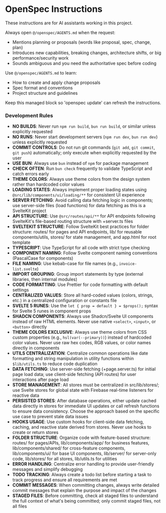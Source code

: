 <!-- OPENSPEC:START -->

# OpenSpec Instructions

These instructions are for AI assistants working in this project.

Always open `@/openspec/AGENTS.md` when the request:

- Mentions planning or proposals (words like proposal, spec, change, plan)
- Introduces new capabilities, breaking changes, architecture shifts, or big performance/security work
- Sounds ambiguous and you need the authoritative spec before coding

Use `@/openspec/AGENTS.md` to learn:

- How to create and apply change proposals
- Spec format and conventions
- Project structure and guidelines

Keep this managed block so 'openspec update' can refresh the instructions.

<!-- OPENSPEC:END -->

### Development Rules

- **NO BUILDS**: Never run `npm run build`, `bun run build`, or similar unless explicitly requested
- **NO RUNS**: Never start development servers (`npm run dev`, `bun run dev`) unless explicitly requested
- **COMMIT CONTROLS**: Do not run git commands (`git add`, `git commit`, `git push`) automatically; only execute when explicitly requested by the user
- **USE BUN**: Always use `bun` instead of `npm` for package management
- **CHECK OFTEN**: Run `bun check` frequently to validate TypeScript and catch errors early
- **THEME COLORS**: Always use theme colors from the design system rather than hardcoded color values
- **LOADING STATES**: Always implement proper loading states using `@src/lib/components/ui/loading/**` for consistent UI experience
- **SERVER FETCHING**: Avoid calling data fetching logic in components; use server-side files (load functions) for data fetching as this is a SvelteKit project
- **API STRUCTURE**: Use `@src/routes/api/**` for API endpoints following SvelteKit's file-based routing structure with +server.ts files
- **SVELTEKIT STRUCTURE**: Follow SvelteKit best practices for folder structure: routes/ for pages and API endpoints, lib/ for reusable components/utils, stores/ for state management, and app.html for root template
- **TYPESCRIPT**: Use TypeScript for all code with strict type checking
- **COMPONENT NAMING**: Follow Svelte component naming conventions (PascalCase for components)
- **FILE NAMING**: Use kebab-case for file names (e.g., `invoice-list.svelte`)
- **IMPORT GROUPING**: Group import statements by type (external libraries, then internal modules)
- **CODE FORMATTING**: Use Prettier for code formatting with default settings
- **CENTRALIZED VALUES**: Store all hard-coded values (colors, strings, etc.) in a centralized configuration or constants file
- **SVELTE 5 RUNES**: Use the `let { prop = default } = $props();` syntax for Svelte 5 runes in component props
- **SHADCN COMPONENTS**: Always use Shadcn/Svelte UI components instead of raw HTML elements. Never use native `<select>`, `<input>`, or `<button>` directly
- **THEME COLORS EXCLUSIVE**: Always use theme colors from CSS custom properties (e.g., `hsl(var(--primary))`) instead of hardcoded color values. Never use raw hex codes, RGB values, or color names directly in components
- **UTILS CENTRALIZATION**: Centralize common operations like date formatting and string manipulation in utility functions within `$lib/utils.ts` to reduce code duplication
- **DATA FETCHING**: Use server-side fetching (+page.server.ts) for initial page load data; use client-side fetching (API routes) for user interactions after page load
- **STORE MANAGEMENT**: All stores must be centralized in src/lib/stores/; use Svelte stores for global state with Firebase real-time listeners for reactive data
- **PERSISTED STORES**: After database operations, either update cached data directly in stores for immediate UI updates or call refresh functions to ensure data consistency. Choose the approach based on the specific use case to prevent stale data issues
- **HOOKS USAGE**: Use custom hooks for client-side data fetching, caching, and reactive state derived from stores. Never use hooks to create or return stores
- **FOLDER STRUCTURE**: Organize code with feature-based structure: routes/ for pages/APIs, lib/components/app/ for business features, lib/components/shared/ for cross-feature components, lib/components/ui/ for base UI components, lib/server/ for server-only code, lib/stores/ for all stores, lib/utils.ts for utilities
- **ERROR HANDLING**: Centralize error handling to provide user-friendly messages and simplify debugging
- **TODO TRACKING**: Always create a todo list before starting a task to track progress and ensure all requirements are met
- **COMMIT MESSAGES**: When committing changes, always write detailed commit messages that explain the purpose and impact of the changes
- **STAGED FILES**: Before committing, check all staged files to understand the full context of what's being committed; only commit staged files, not all files
